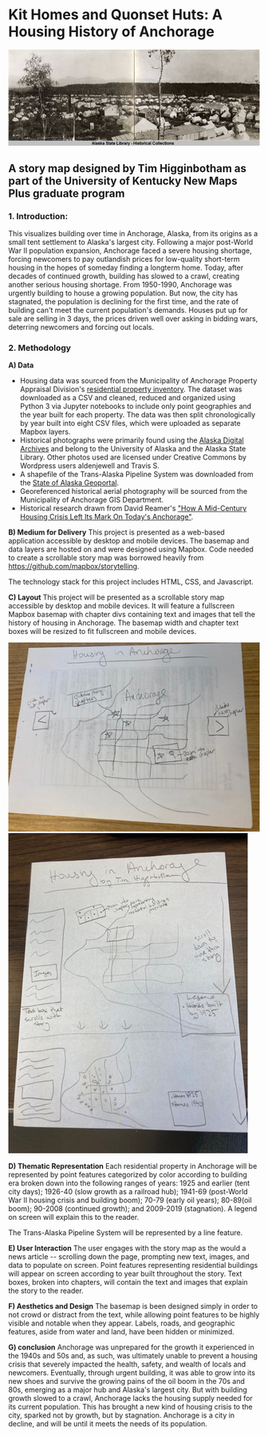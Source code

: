 # Kit Homes and Quonset Huts: A Housing History of Anchorage

![Anchorage as a Tent City](src/data/images/tentcity.jpg?raw=true "Anchorage as a Tent City")

## A story map designed by Tim Higginbotham as part of the University of Kentucky New Maps Plus graduate program

### 1. Introduction:

This visualizes building over time in Anchorage, Alaska, from its origins as a small tent settlement to Alaska's largest city. Following a major post-World War II population expansion, Anchorage faced a severe housing shortage, forcing newcomers to pay outlandish prices for low-quality short-term housing in the hopes of someday finding a longterm home. Today, after decades of continued growth, building has slowed to a crawl, creating another serious housing shortage. From 1950-1990, Anchorage was urgently building to house a growing population. But now, the city has stagnated, the population is declining for the first time, and the rate of building can't meet the current population's demands. Houses put up for sale are selling in 3 days, the prices driven well over asking in bidding wars, deterring newcomers and forcing out locals.

### 2. Methodology

**A) Data**

- Housing data was sourced from the Municipality of Anchorage Property Appraisal Division's [residential property inventory](https://data.muni.org/Housing-and-Homelessness/CAMA-Property-Inventory-Residential-with-Details/r3di-nq2j). The dataset was downloaded as a CSV and cleaned, reduced and organized using Python 3 via Jupyter notebooks to include only point geographies and the year built for each property. The data was then split chronologically by year built into eight CSV files, which were uploaded as separate Mapbox layers.
- Historical photographs were primarily found using the [Alaska Digital Archives](https://vilda.alaska.edu/) and belong to the University of Alaska and the Alaska State Library. Other photos used are licensed under Creative Commons by Wordpress users aldenjewell and Travis S.
- A shapefile of the Trans-Alaska Pipeline System was downloaded from the [State of Alaska Geoportal](https://gis.data.alaska.gov/datasets/e36c4585bb7d4f6d988853a16f5ecd26).
- Georeferenced historical aerial photography will be sourced from the Municipality of Anchorage GIS Department.
- Historical research drawn from David Reamer's ["How A Mid-Century Housing Crisis Left Its Mark On Today's Anchorage"](https://www.adn.com/alaska-life/2021/03/29/how-a-mid-century-housing-crisis-left-its-mark-on-todays-anchorage-neighborhoods/).

**B) Medium for Delivery**
This project is presented as a web-based application accessible by desktop and mobile devices. The basemap and data layers are hosted on and were designed using Mapbox. Code needed to create a scrollable story map was borrowed heavily from https://github.com/mapbox/storytelling.

The technology stack for this project includes HTML, CSS, and Javascript.

**C) Layout**
This project will be presented as a scrollable story map accessible by desktop and mobile devices. It will feature a fullscreen Mapbox basemap with chapter divs containing text and images that tell the history of housing in Anchorage. The basemap width and chapter text boxes will be resized to fit fullscreen and mobile devices.

![first sketch](src/data/images/IMG_2468.jpg?raw=true "First draft sketch of map layout")
![second sketch](src/data/images/IMG_2469.jpg?raw=true "Second draft sketch of map layout")

**D) Thematic Representation**
Each residential property in Anchorage will be represented by point features categorized by color according to building era broken down into the following ranges of years: 1925 and earlier (tent city days); 1926-40 (slow growth as a railroad hub); 1941-69 (post-World War II housing crisis and building boom); 70-79 (early oil years); 80-89(oil boom); 90-2008 (continued growth); and 2009-2019 (stagnation). A legend on screen will explain this to the reader.

The Trans-Alaska Pipeline System will be represented by a line feature.

**E) User Interaction**
The user engages with the story map as the would a news article -- scrolling down the page, prompting new text, images, and data to populate on screen. Point features representing residential buildings will appear on screen according to year built throughout the story. Text boxes, broken into chapters, will contain the text and images that explain the story to the reader.

**F) Aesthetics and Design**
The basemap is been designed simply in order to not crowd or distract from the text, while allowing point features to be highly visible and notable when they appear. Labels, roads, and geographic features, aside from water and land, have been hidden or minimized.

**G) conclusion**
Anchorage was unprepared for the growth it experienced in the 1940s and 50s and, as such, was ultimately unable to prevent a housing crisis that severely impacted the health, safety, and wealth of locals and newcomers. Eventually, through urgent building, it was able to grow into its new shoes and survive the growing pains of the oil boom in the 70s and 80s, emerging as a major hub and Alaska's largest city. But with building growth slowed to a crawl, Anchorage lacks the housing supply needed for its current population. This has brought a new kind of housing crisis to the city, sparked not by growth, but by stagnation. Anchorage is a city in decline, and will be until it meets the needs of its population.
